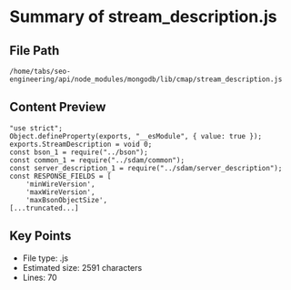 # Summary of stream_description.js
  
## File Path
`/home/tabs/seo-engineering/api/node_modules/mongodb/lib/cmap/stream_description.js`

## Content Preview
```
"use strict";
Object.defineProperty(exports, "__esModule", { value: true });
exports.StreamDescription = void 0;
const bson_1 = require("../bson");
const common_1 = require("../sdam/common");
const server_description_1 = require("../sdam/server_description");
const RESPONSE_FIELDS = [
    'minWireVersion',
    'maxWireVersion',
    'maxBsonObjectSize',
[...truncated...]
```

## Key Points
- File type: .js
- Estimated size: 2591 characters
- Lines: 70
